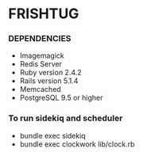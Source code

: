 # FRISHTUG

### DEPENDENCIES
 * Imagemagick
 * Redis Server
 * Ruby version 2.4.2
 * Rails version 5.1.4
 * Memcached
 * PostgreSQL 9.5 or higher

### To run sidekiq and scheduler
 - bundle exec sidekiq
 - bundle exec clockwork lib/clock.rb

